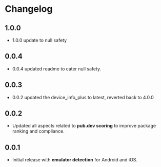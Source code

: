 # Changelog

## 1.0.0
- 1.0.0 update to null safety

## 0.0.4
- 0.0.4 updated readme to cater null safety.

## 0.0.3
- 0.0.2 updated the device_info_plus to latest, reverted back to 4.0.0

## 0.0.2
- Updated all aspects related to **pub.dev scoring** to improve package ranking and compliance.

## 0.0.1
- Initial release with **emulator detection** for Android and iOS.
